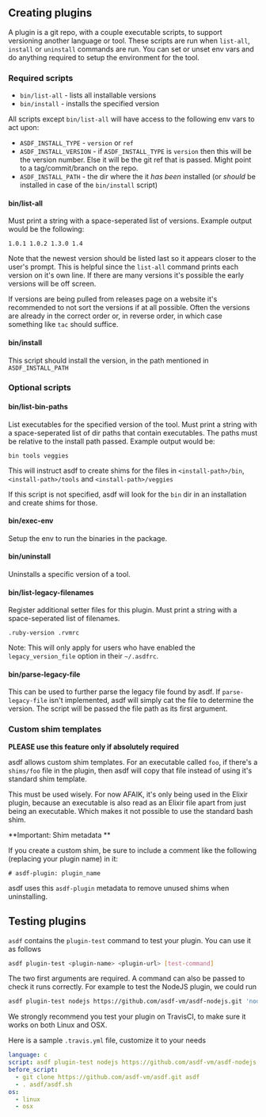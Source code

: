 ## Creating plugins

A plugin is a git repo, with a couple executable scripts, to support versioning another language or tool. These scripts are run when `list-all`, `install` or `uninstall` commands are run. You can set or unset env vars and do anything required to setup the environment for the tool.

### Required scripts

* `bin/list-all` - lists all installable versions
* `bin/install` - installs the specified version


All scripts except `bin/list-all` will have access to the following env vars to act upon:

* `ASDF_INSTALL_TYPE` - `version` or `ref`
* `ASDF_INSTALL_VERSION` - if `ASDF_INSTALL_TYPE` is `version` then this will be the version number. Else it will be the git ref that is passed. Might point to a tag/commit/branch on the repo.
* `ASDF_INSTALL_PATH` - the dir where the it *has been* installed (or *should* be installed in case of the `bin/install` script)


#### bin/list-all

Must print a string with a space-seperated list of versions. Example output would be the following:

```
1.0.1 1.0.2 1.3.0 1.4
```

Note that the newest version should be listed last so it appears closer to the user's prompt. This is helpful since the `list-all` command prints each version on it's own line. If there are many versions it's possible the early versions will be off screen.

If versions are being pulled from releases page on a website it's recommended to not sort the versions if at all possible. Often the versions are already in the correct order or, in reverse order, in which case something like `tac` should suffice.

#### bin/install

This script should install the version, in the path mentioned in `ASDF_INSTALL_PATH`


### Optional scripts

#### bin/list-bin-paths

List executables for the specified version of the tool. Must print a string with a space-seperated list of dir paths that contain executables. The paths must be relative to the install path passed. Example output would be:

```
bin tools veggies
```

This will instruct asdf to create shims for the files in `<install-path>/bin`, `<install-path>/tools` and `<install-path>/veggies`

If this script is not specified, asdf will look for the `bin` dir in an installation and create shims for those.

#### bin/exec-env

Setup the env to run the binaries in the package.

#### bin/uninstall

Uninstalls a specific version of a tool.

#### bin/list-legacy-filenames

Register additional setter files for this plugin. Must print a string with a space-seperated list of filenames.

```
.ruby-version .rvmrc
```

Note: This will only apply for users who have enabled the `legacy_version_file` option in their `~/.asdfrc`.

#### bin/parse-legacy-file

This can be used to further parse the legacy file found by asdf. If `parse-legacy-file` isn't implemented, asdf will simply cat the file to determine the version. The script will be passed the file path as its first argument.

### Custom shim templates

**PLEASE use this feature only if absolutely required**

asdf allows custom shim templates. For an executable called `foo`, if there's a `shims/foo` file in the plugin, then asdf will copy that file instead of using it's standard shim template.

This must be used wisely. For now AFAIK, it's only being used in the Elixir plugin, because an executable is also read as an Elixir file apart from just being an executable. Which makes it not possible to use the standard bash shim.

**Important: Shim metadata **

If you create a custom shim, be sure to include a comment like the following (replacing your plugin name) in it:

```
# asdf-plugin: plugin_name
```

asdf uses this `asdf-plugin` metadata to remove unused shims when uninstalling.

## Testing plugins

`asdf` contains the `plugin-test` command to test your plugin.
You can use it as follows

```sh
asdf plugin-test <plugin-name> <plugin-url> [test-command]
```

The two first arguments are required. A command can also be passed to check it runs correctly.
For example to test the NodeJS plugin, we could run

```sh
asdf plugin-test nodejs https://github.com/asdf-vm/asdf-nodejs.git 'node --version'
```

We strongly recommend you test your plugin on TravisCI, to make sure it works
on both Linux and OSX.

Here is a sample `.travis.yml` file, customize it to your needs

```yaml
language: c
script: asdf plugin-test nodejs https://github.com/asdf-vm/asdf-nodejs.git 'node --version'
before_script:
  - git clone https://github.com/asdf-vm/asdf.git asdf
  - . asdf/asdf.sh
os:
  - linux
  - osx
```
